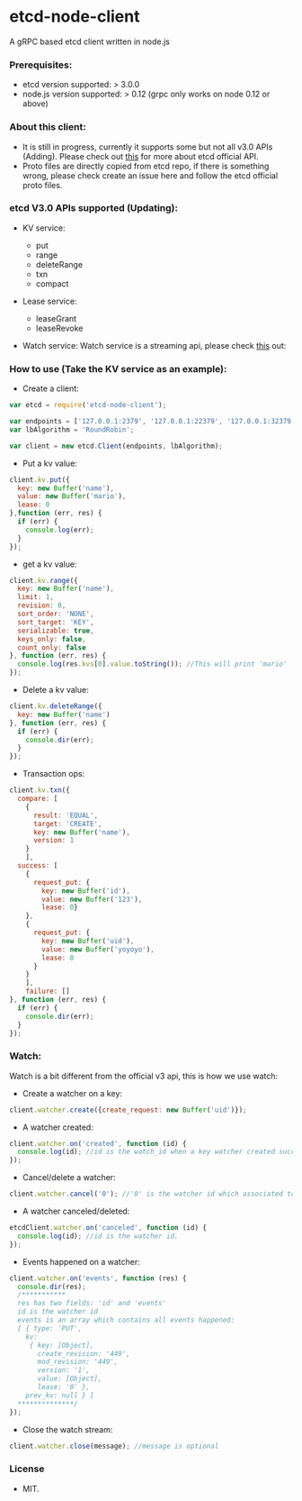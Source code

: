 # etcd-node-client
A gRPC based etcd client written in node.js

### Prerequisites:
* etcd version supported: > 3.0.0
* node.js version supported: > 0.12 (grpc only works on node 0.12 or above)

### About this client:
* It is still in progress, currently it supports some but not all v3.0 APIs (Adding). Please check out [this](https://github.com/coreos/etcd/blob/master/Documentation/dev-guide/api_reference_v3.md) for more about etcd official API. 
* Proto files are directly copied from etcd repo, if there is something wrong, please check create an issue here and follow the etcd official proto files.

### etcd V3.0 APIs supported (Updating):
* KV service:
  - put
  - range
  - deleteRange
  - txn
  - compact

* Lease service:
  - leaseGrant
  - leaseRevoke
* Watch service:
  Watch service is a streaming api, please check [this](#watch) out:

### How to use (Take the KV service as an example):
* Create a client:
```javascript
var etcd = require('etcd-node-client');

var endpoints = ['127.0.0.1:2379', '127.0.0.1:22379', '127.0.0.1:32379'];
var lbAlgorithm = 'RoundRobin';

var client = new etcd.Client(endpoints, lbAlgorithm);
```

* Put a kv value:
```javascript
client.kv.put({
  key: new Buffer('name'),
  value: new Buffer('mario'),
  lease: 0
},function (err, res) {
  if (err) {
    console.log(err);
  }
});
```

* get a kv value:
```javascript
client.kv.range({
  key: new Buffer('name'),
  limit: 1,
  revision: 0,
  sort_order: 'NONE',
  sort_target: 'KEY',
  serializable: true,
  keys_only: false,
  count_only: false
}, function (err, res) {
  console.log(res.kvs[0].value.toString()); //This will print 'mario'
});
```

* Delete a kv value:
```javascript
client.kv.deleteRange({
  key: new Buffer('name')
}, function (err, res) {
  if (err) {
    console.dir(err);
  }
});
```

* Transaction ops:
```javascript
client.kv.txn({
  compare: [
    {
      result: 'EQUAL',
      target: 'CREATE',
      key: new Buffer('name'),
      version: 1
    }
    ],
  success: [
    {
      request_put: {
        key: new Buffer('id'),
        value: new Buffer('123'),
        lease: 0}
    },
    {
      request_put: {
        key: new Buffer('uid'),
        value: new Buffer('yoyoyo'),
        lease: 0
      }
    }
    ],
    failure: []
}, function (err, res) {
  if (err) {
    console.dir(err);
  }
});
```

### Watch:
Watch is a bit different from the official v3 api, this is how we use watch:

* Create a watcher on a key:
```javascript
client.watcher.create({create_request: new Buffer('uid')});
```
* A watcher created:
```javascript
client.watcher.on('created', function (id) {
  console.log(id); //id is the watch_id when a key watcher created successfully.
});
```

* Cancel/delete a watcher:
```javascript
client.watcher.cancel('0'); //'0' is the watcher id which associated to the watched key.
```
* A watcher canceled/deleted:
```javascript
etcdClient.watcher.on('canceled', function (id) {
  console.log(id); //id is the watcher id.
});
```

* Events happened on a watcher:
```javascript
client.watcher.on('events', function (res) {
  console.dir(res);
  /***********
  res has two fields: 'id' and 'events'
  id is the watcher id
  events is an array which contains all events happened:
  [ { type: 'PUT',
    kv:
     { key: [Object],
       create_revision: '449',
       mod_revision: '449',
       version: '1',
       value: [Object],
       lease: '0' },
    prev_kv: null } ]
  **************/
});
```

* Close the watch stream:
```javascript
client.watcher.close(message); //message is optional
```
### License
* MIT.
